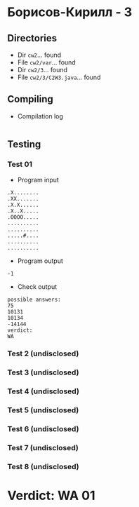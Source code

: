 # Борисов-Кирилл - 3
## Directories
- Dir `cw2`... found
- File `cw2/var`... found
- Dir `cw2/3`... found
- File `cw2/3/C2W3.java`... found
## Compiling
- Compilation log
```

```
## Testing
### Test 01
- Program input
```
.X........
.XX.......
.X.X......
.X..X.....
.OOOO.....
..........
..........
.....#....
..........
..........

```
- Program output
```
-1

```
- Check output
```
possible answers:
75
10131
10134
-14144
verdict:
WA

```
### Test 2 (undisclosed)
### Test 3 (undisclosed)
### Test 4 (undisclosed)
### Test 5 (undisclosed)
### Test 6 (undisclosed)
### Test 7 (undisclosed)
### Test 8 (undisclosed)
# Verdict: WA 01
